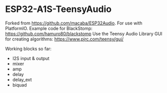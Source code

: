 # ESP32-A1S-TeensyAudio
 
Forked from https://github.com/macaba/ESP32Audio.
For use with PlatformIO.
Example code for BlackStomp: https://github.com/hamuro80/blackstomp
Use the Teensy Audio Library GUI for creating algorithms: https://www.pjrc.com/teensy/gui/

Working blocks so far:
* I2S input & output
* mixer
* amp
* delay
* delay_ext
* biquad
